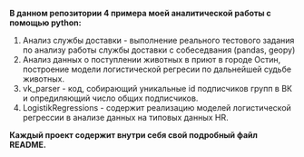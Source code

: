 
**В данном репозитории 4 примера моей аналитической работы с помощью python:**

1. Анализ службы доставки - выполнение реального тестового задания по анализу работы службы доставки с собеседвания (pandas, geopy)
2. Анализ данных о поступлении животных в приют в городе Остин, построение модели логистической регресии по дальнейшей судьбе животных.
3. vk_parser - код, собирающий уникальные id подписчиков групп в ВК и опредиляющий число общих подписчиков.
4. LogistikRegressions - содержит реализацию моделей логистической регрессии в анализе данных на типовых данных HR. 

  **Каждый проект содержит внутри себя свой подробный файл README.**
